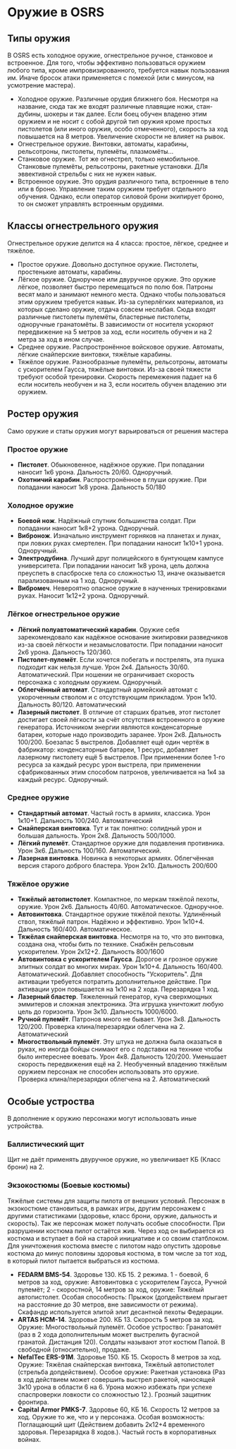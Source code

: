 # Оружие в OSRS
## Типы оружия
В OSRS есть холодное оружие, огнестрельное ручное, станковое и встроенное. Для того, чтобы эффективно пользоваться оружием любого типа, кроме импровизированного, требуется навык пользования им. Иначе бросок атаки применяется с помехой (или с минусом, на усмотрение мастера).

* Холодное оружие. Различные орудия ближнего боя. Несмотря на название, сюда так же входят различные плавящие ножи, стан-дубины, шокеры и так далее. Если боец обучен владеню этим оружием и не носит с собой другой тип оружия кроме простых пистолетов (или иного оружия, особо отмеченного), скорость за ход повышается на 8 метров. Увеличение скорости не влияет на рывок.
* Огнестрельное оружие. Винтовки, автоматы, карабины, рельсотроны, пистолеты, пулемёты, плазмомёты...
* Станковое оружие. Тот же огнестрел, только немобильное. Станковые пулемёты, рельсотроны, ракетные установки. ДЛя эввективной стрельбы с них не нужен навык.
* Встроенное оружие. Это орудия различного типа, встроенные в тело или в броню. Управление таким оружием требует отдельного обучения. Однако, если оператор силовой брони экипирует броню, то он сможет управлять встроенным орудиями.

## Классы огнестрельного оружия
Огнестрельное оружие делится на 4 класса: простое, лёгкое, среднее и тяжёлое.
* Простое оружие. Довольно доступное оружие. Пистолеты, простенькие автоматы, карабины.
* Лёгкое оружие. Одноручное или двуручное оружие. Это оружие лёгкое, позволяет быстро перемещаться по полю боя. Патроны весят мало и занимают немного места. Однако чтобы пользоваться этим оружием требуется навык. Из-за суперлёгких материалов, из которых сделано оружие, отдача совсем неслабая. Сюда входят различные пистолеты пулемёты, бластерные пистолеты, одноручные гранатомёты. В зависимости от носителя ускоряют передвижение на 5 метров за ход, если носитель обучен и на 2 метра за ход в ином случае.
* Среднее оружие. Распростронённое войсковое оружие. Автоматы, лёгкие снайперские винтовки, тяжёлые карабины.
* Тяжёлое оружие. Разнообразные пулемёты, рельсотроны, автоматы с ускорителем Гаусса, тяжёлые винтовки. Из-за своей тяжести требуют особой тренировки. Скорость перемежения падает на 6 если носитель необучен и на 3, если носитель обучен владению эти оружием.

## Ростер оружия
Само оружие и статы оружия могут варьироваться от решения мастера

### Простое оружие
* <b>Пистолет</b>. Обыкновенное, надёжное оружие. При попадании наносит 1к6 урона. Дальность 20/60. Одноручный.
* <b>Охотничий карабин</b>. Распростронённое в глуши оружие. При попадании наносит 1к8 урона. Дальность 50/180

### Холодное оружие
* <b>Боевой нож</b>. Надёжный спутник большинства солдат. При попадании наносит 1к8+2 урона. Одноручный.
* <b>Вибронож</b>. Изначально инструмент горняков на планетах и лунах, при ловких руках смертелен. При попадании наносит 1к10+1 урона. Одноручный.
* <b>Электродубина</b>. Лучший друг полицейского в бунтующем кампусе университета. При попадании наносит 1к8 урона, цель должна преуспеть в спасброске тела со сложностью 13, иначе оказывается парализованным на 1 ход. Одноручный.
* <b>Вибромеч</b>. Невероятно опасное оружие в наученных тренировками руках. Наносит 1к12+2 урона. Одноручный.

### Лёгкое огнестрельное оружие
* <b>Лёгкий полуавтоматический карабин</b>. Оружие себя зарекомендовало как надёжное основание экипировки разведчиков из-за своей лёгкости и незамысловатости. При попадании наносит 2к6 урона. Дальность 120/360.
* <b>Пистолет-пулемёт</b>. Если хочется побегать и пострелять, эта пушка подходит как нельзя лучше. Урон 2к4. Дальность 30/60. Автоматический. При ношении не ограничивает скорость персонажа с холодным оружием. Одноручный.
* <b>Облегчённый автомат</b>. Стандартный армейский автомат с укороченным стволом и с отсутствующим прикладом. Урон 1к10. Дальность 80/120. Автоматический
* <b>Лазерный пистолет</b>. В отличие от старших братьев, этот пистолет достигает своей лёгкости за счёт отсутствия встроенного в оружие генератора. Источником энергии являются конденсаторные батареи, которые надо производить заранее. Урон 2к8. Дальность 100/200. Боезапас 5 выстрелов. Добавляет ещё один чертёж в фабрикатор: конденсаторные батареи, 1 ресурс, добавляет лазерному пистолету ещё 5 выстрелов. При применении более 1-го ресурса за каждый ресурс урон выстрела, при применении сфабрикованных этим способом патронов, увеличивается на 1к4 за каждый ресурс. Одноручный.

### Среднее оружие
* <b>Стандартный автомат</b>. Частый гость в армиях, классика. Урон 1к10+1. Дальность 100/240. Автоматический
* <b>Снайперская винтовка</b>. Тут и так понятно: солидный урон и большая дальность. Урон 2к8. Дальность 500/1000.
* <b>Лёгкий пулемёт</b>. Стандартное оружие для подавления противника. Урон 3к6. Дальность 100/160. Автоматический.
* <b>Лазерная винтовка</b>. Новинка в некоторых армиях. Облегчённая версия старого доброго бластера. Урон 2к10. Дальность 200/600

### Тяжёлое оружие
* <b>Тяжёлый автопистолет</b>. Компактное, по меркам тяжёлой пехоты, оружие. Урон 2к6. Дальность 40/60. Автоматическое. Одноручное.
* <b>Автовинтовка</b>. Стандартное оружие тяжёлой пехоты. Удлинённый ствол, тяжёлый патрон. Надёжно и эффективно. Урон 1к10+4. Дальность 160/400. Автоматическое.
* <b>Тяжёлая снайперская винтовка</b>. Несмотря на то, что это винтовка, создана она, чтобы бить по технике. Снабжён рельсовым ускорителем. Урон 2к12+2. Дальность 800/1600
* <b>Автовинтовка с ускорителем Гаусса</b>. Дорогое и грозное оружие элитных солдат во многих мирах. Урон 1к10+4. Дальность 160/400. Автоматический. Добавляет способность "Ускоритель". Для активации требуется потратить дополнительное действие. При активации урон повышается на 1к10 на 2 хода. Перезарядка 1 ход.
* <b>Лазерный бластер</b>. Тяжеленный генератор, куча сверхмощных эммитеров и сложная электроника. Эта игрушка уничтожит любую цель до горизонта. Урон 3к10. Дальность 1000/6000.
* <b>Ручной пулемёт</b>. Патронов много не бывает. Урон 3к8. Дальность 120/200. Проверка клина/перезарядки облегчена на 2. Автоматический
* <b>Многоствольный пулемёт</b>. Эту штука не должна была оказаться в руках, но иногда бойцы снимают его с подставки на технике чтобы было интереснее воевать. Урон 4к8. Дальность 120/200. Уменьшает скорость передвижения ещё на 2. Необученный владению тяжёлым оружием персонаж не способен использовать это оружие. Проверка клина/перезарядки облегчена на 2. Автоматический

## Особые устроства
В дополнение к оружию персонажи могут использовать иные устройства.

### Баллистический щит
Щит не даёт применять двуручное оружие, но увеличивает КБ (Класс брони) на 2.

### Экзокостюмы (Боевые костюмы)
Тяжёлые системы для защиты пилота от внешних условий. Персонаж в экзокостюме становиться, в рамках игры, другим персонажем с другими статистиками (здоровье, класс брони, оружие, дальность и скорость). Так же персонаж может получать особые способности. При разрушении костюма пилот остаётся жив. Через ход он выбирается из костюма и вступает в бой на старой инициативе и со своим статблоком. Для уничтожения костюма вместе с пилотом надо опустить здоровье костюма до минус половины здоровья костюма, в том числе за тот ход, в который пилот пытается выбраться из костюма.

* <b>FEDARM BMS-54</b>. Здоровье 130. КБ 15. 2 режима. 1 - боевой, 6 метров за ход, оружие: Автовинтовка с ускорителем Гаусса, Ручной пулемёт; 2 - скоростной, 14 метров за ход, оружие: Тяжёлый автопистолет. Особая способность: Прыжок (допдействием прыгает на расстояние до 30 метров, вне зависимости от режима). Скафандр используется элитой элит десантной пехоты Федерации.
* <b>ARTAS HCM-14</b>. Здоровье 200. КБ 13. Скорость 5 метров за ход. Оружие: Многоствольный пулемёт. Особое устроство: Гранатомёт (раз в 2 хода дополнительным может выстрелить фугасной гранатой. Дистанция 120). Солдаты называют этот костюм Папой. В свободной (относительно), продаже.
* <b>NefalTec ERS-91M</b>. Здоровье 150. КБ 15. Скорость 8 метров за ход. Оружие: Тяжёлая снайперская винтовка, Тяжёлый автопистолет (стрельба допдействием). Особое оружие: Ракетная установка (Раз в ход действием может совершить выстрел ракетой, наносящей 3к10 урона в области 6 на 6. Урона можно избежать при успехе спаспроверки ловкости со сложностью 12.). Грозный защитник фронтира.
* <b>Capital Armor PMKS-7</b>. Здоровье 60, КБ 16. Скорость 12 метров за ход. Оружие то же, что и у персонажа. Особая возможность: Поглащающий щит (Действием добавить 2к12+4 временного здоровья. Перезарядка 8 ходов.). Частый гость в корпоративных войнах.